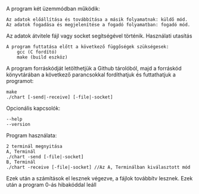 A program két üzemmódban működik:

    Az adatok előállítása és továbbítása a másik folyamatnak: küldő mód.
    Az adatok fogadása és megjelenítése a fogadó folyamatban: fogadó mód.

Az adatok átvitele fájl vagy socket segítségével történik.
Használati utasítás

    A program futtatása előtt a következő függőségek szükségesek:
        gcc (C fordító)
        make (build eszköz)

A program forráskódját letölthetjük a Github tárolóból, majd a forráskód könyvtárában 
a következő parancsokkal fordíthatjuk és futtathatjuk a programot:

    make
    ./chart [-send|-receive] [-file|-socket]

Opcionális kapcsolók:

    --help
    --version

Program használata:

    2 terminál megnyitása
    A, Terminál
    ./chart -send [-file|-socket]
    B, Terminál
    ./chart -receive [-file|-socket] //Az A, Terminálban kiválasztott mód
    
Ezek után a számítások el lesznek végezve, a fájlok továbbítv lesznek. Ezek után a program 0-ás hibakóddal leáll
